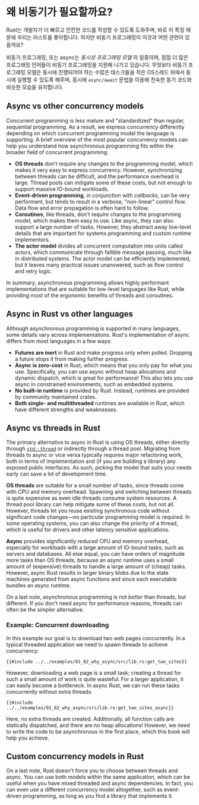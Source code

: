 # 왜 비동기가 필요할까요?

Rust는 개발자가 더 빠르고 안전한 코드를 작성할 수 있도록 도와주며, 바로 이 특징 때문에 우리는 러스트를 좋아합니다. 하지만 비동기 프로그래밍이 이것과 어떤 관련이 있을까요?

비동기 프로그래밍, 또는 async는 _동시성 프로그래밍 모델_ 의 일종이며, 점점 더 많은 프로그래밍 언어들이 비동기 프로그래밍을 지원해 나가고 있습니다. 무엇보다 비동기 프로그래밍 모델은 동시에 진행되어야 하는 수많은 태스크들을 적은 OS스레드 위에서 동시에 실행할 수 있도록 해주며, 동시에 `async/await` 문법을 이용해 친숙한 동기 코드와 비슷한 모습을 유지합니다.

## Async vs other concurrency models

Concurrent programming is less mature and "standardized" than
regular, sequential programming. As a result, we express concurrency
differently depending on which concurrent programming model
the language is supporting.
A brief overview of the most popular concurrency models can help
you understand how asynchronous programming fits within the broader
field of concurrent programming:

- **OS threads** don't require any changes to the programming model,
  which makes it very easy to express concurrency. However, synchronizing
  between threads can be difficult, and the performance overhead is large.
  Thread pools can mitigate some of these costs, but not enough to support
  massive IO-bound workloads.
- **Event-driven programming**, in conjunction with _callbacks_, can be very
  performant, but tends to result in a verbose, "non-linear" control flow.
  Data flow and error propagation is often hard to follow.
- **Coroutines**, like threads, don't require changes to the programming model,
  which makes them easy to use. Like async, they can also support a large
  number of tasks. However, they abstract away low-level details that
  are important for systems programming and custom runtime implementors.
- **The actor model** divides all concurrent computation into units called
  actors, which communicate through fallible message passing, much like
  in distributed systems. The actor model can be efficiently implemented, but it leaves
  many practical issues unanswered, such as flow control and retry logic.

In summary, asynchronous programming allows highly performant implementations
that are suitable for low-level languages like Rust, while providing
most of the ergonomic benefits of threads and coroutines.

## Async in Rust vs other languages

Although asynchronous programming is supported in many languages, some
details vary across implementations. Rust's implementation of async
differs from most languages in a few ways:

- **Futures are inert** in Rust and make progress only when polled. Dropping a
  future stops it from making further progress.
- **Async is zero-cost** in Rust, which means that you only pay for what you use.
  Specifically, you can use async without heap allocations and dynamic dispatch,
  which is great for performance!
  This also lets you use async in constrained environments, such as embedded systems.
- **No built-in runtime** is provided by Rust. Instead, runtimes are provided by
  community maintained crates.
- **Both single- and multithreaded** runtimes are available in Rust, which have
  different strengths and weaknesses.

## Async vs threads in Rust

The primary alternative to async in Rust is using OS threads, either
directly through [`std::thread`](https://doc.rust-lang.org/std/thread/)
or indirectly through a thread pool.
Migrating from threads to async or vice versa
typically requires major refactoring work, both in terms of implementation and
(if you are building a library) any exposed public interfaces. As such,
picking the model that suits your needs early can save a lot of development time.

**OS threads** are suitable for a small number of tasks, since threads come with
CPU and memory overhead. Spawning and switching between threads
is quite expensive as even idle threads consume system resources.
A thread pool library can help mitigate some of these costs, but not all.
However, threads let you reuse existing synchronous code without significant
code changes—no particular programming model is required.
In some operating systems, you can also change the priority of a thread,
which is useful for drivers and other latency sensitive applications.

**Async** provides significantly reduced CPU and memory
overhead, especially for workloads with a
large amount of IO-bound tasks, such as servers and databases.
All else equal, you can have orders of magnitude more tasks than OS threads,
because an async runtime uses a small amount of (expensive) threads to handle
a large amount of (cheap) tasks.
However, async Rust results in larger binary blobs due to the state
machines generated from async functions and since each executable
bundles an async runtime.

On a last note, asynchronous programming is not _better_ than threads,
but different.
If you don't need async for performance reasons, threads can often be
the simpler alternative.

### Example: Concurrent downloading

In this example our goal is to download two web pages concurrently.
In a typical threaded application we need to spawn threads
to achieve concurrency:

```rust,ignore
{{#include ../../examples/01_02_why_async/src/lib.rs:get_two_sites}}
```

However, downloading a web page is a small task; creating a thread
for such a small amount of work is quite wasteful. For a larger application, it
can easily become a bottleneck. In async Rust, we can run these tasks
concurrently without extra threads:

```rust,ignore
{{#include ../../examples/01_02_why_async/src/lib.rs:get_two_sites_async}}
```

Here, no extra threads are created. Additionally, all function calls are statically
dispatched, and there are no heap allocations!
However, we need to write the code to be asynchronous in the first place,
which this book will help you achieve.

## Custom concurrency models in Rust

On a last note, Rust doesn't force you to choose between threads and async.
You can use both models within the same application, which can be
useful when you have mixed threaded and async dependencies.
In fact, you can even use a different concurrency model altogether,
such as event-driven programming, as long as you find a library that
implements it.
